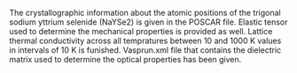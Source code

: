 The crystallographic information about the atomic positions of the trigonal sodium yttrium selenide (NaYSe2) is given in the POSCAR file.
Elastic tensor used to determine the mechanical properties is provided as well.
Lattice thermal conductivity across all tempratures between 10 and 1000 K values in intervals of 10 K is funished.
Vasprun.xml file that contains the dielectric matrix used to determine the optical properties has been given.
